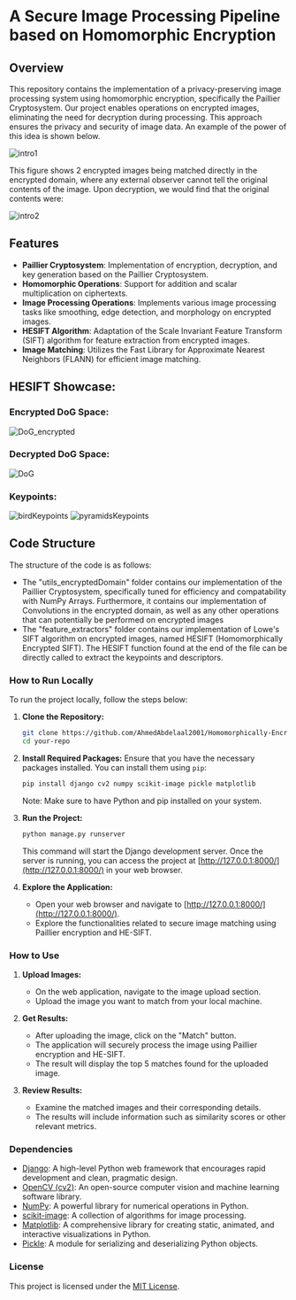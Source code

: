 # A Secure Image Processing Pipeline based on Homomorphic Encryption

## Overview
This repository contains the implementation of a privacy-preserving image processing system using homomorphic encryption, specifically the Paillier Cryptosystem. Our project enables operations on encrypted images, eliminating the need for decryption during processing. This approach ensures the privacy and security of image data. An example of the power of this idea is shown below.

![intro1](https://github.com/AhmedAbdelaal2001/Homomorphically-Encrypted-Image-Processing/assets/101427765/174ceff0-922f-4c7e-a265-4d3e09c00d00)

This figure shows 2 encrypted images being matched directly in the encrypted domain, where any external observer cannot tell the original contents of the image. Upon decryption, we would find that the original contents were:

![intro2](https://github.com/AhmedAbdelaal2001/Homomorphically-Encrypted-Image-Processing/assets/101427765/99fa9435-ad47-4843-a6df-52d859a82615)



## Features
- **Paillier Cryptosystem**: Implementation of encryption, decryption, and key generation based on the Paillier Cryptosystem.
- **Homomorphic Operations**: Support for addition and scalar multiplication on ciphertexts.
- **Image Processing Operations**: Implements various image processing tasks like smoothing, edge detection, and morphology on encrypted images.
- **HESIFT Algorithm**: Adaptation of the Scale Invariant Feature Transform (SIFT) algorithm for feature extraction from encrypted images.
- **Image Matching**: Utilizes the Fast Library for Approximate Nearest Neighbors (FLANN) for efficient image matching.

## HESIFT Showcase:
### Encrypted DoG Space:
![DoG_encrypted](https://github.com/AhmedAbdelaal2001/Homomorphically-Encrypted-Image-Processing/assets/101427765/93a67391-9dcb-4645-bc47-4d715174c248)

### Decrypted DoG Space: 
![DoG](https://github.com/AhmedAbdelaal2001/Homomorphically-Encrypted-Image-Processing/assets/101427765/2ea8e5c7-00af-41c1-b59a-b3c3c689094f)

### Keypoints: 
![birdKeypoints](https://github.com/AhmedAbdelaal2001/Homomorphically-Encrypted-Image-Processing/assets/101427765/37620937-951f-4ae6-b946-225402f6676a) ![pyramidsKeypoints](https://github.com/AhmedAbdelaal2001/Homomorphically-Encrypted-Image-Processing/assets/101427765/605876dc-2056-4081-b57b-304b387e38cc)



## Code Structure
The structure of the code is as follows:
- The "utils_encryptedDomain" folder contains our implementation of the Paillier Cryptosystem, specifically tuned for efficiency and compatability with NumPy Arrays. Furthermore, it contains our implementation of Convolutions in the encrypted domain, as well as any other operations that can potentially be performed on encrypted images
- The "feature_extractors" folder contains our implementation of Lowe's SIFT algorithm on encrypted images, named HESIFT (Homomorphically Encrypted SIFT). The HESIFT function found at the end of the file can be directly called to extract the keypoints and descriptors.

### How to Run Locally

To run the project locally, follow the steps below:

1. **Clone the Repository:**
   ```bash
   git clone https://github.com/AhmedAbdelaal2001/Homomorphically-Encrypted-SIFT
   cd your-repo
   ```

2. **Install Required Packages:**
   Ensure that you have the necessary packages installed. You can install them using `pip`:
   ```bash
   pip install django cv2 numpy scikit-image pickle matplotlib
   ```

   Note: Make sure to have Python and pip installed on your system.

3. **Run the Project:**
   ```bash
   python manage.py runserver
   ```

   This command will start the Django development server. Once the server is running, you can access the project at [http://127.0.0.1:8000/](http://127.0.0.1:8000/) in your web browser.

4. **Explore the Application:**
   - Open your web browser and navigate to [http://127.0.0.1:8000/](http://127.0.0.1:8000/).
   - Explore the functionalities related to secure image matching using Paillier encryption and HE-SIFT.

### How to Use

1. **Upload Images:**
   - On the web application, navigate to the image upload section.
   - Upload the image you want to match from your local machine.

2. **Get Results:**
   - After uploading the image, click on the "Match" button.
   - The application will securely process the image using Paillier encryption and HE-SIFT.
   - The result will display the top 5 matches found for the uploaded image.

3. **Review Results:**
   - Examine the matched images and their corresponding details.
   - The results will include information such as similarity scores or other relevant metrics.

### Dependencies

- [Django](https://www.djangoproject.com/): A high-level Python web framework that encourages rapid development and clean, pragmatic design.
- [OpenCV (cv2)](https://opencv.org/): An open-source computer vision and machine learning software library.
- [NumPy](https://numpy.org/): A powerful library for numerical operations in Python.
- [scikit-image](https://scikit-image.org/): A collection of algorithms for image processing.
- [Matplotlib](https://matplotlib.org/): A comprehensive library for creating static, animated, and interactive visualizations in Python.
- [Pickle](https://docs.python.org/3/library/pickle.html): A module for serializing and deserializing Python objects.

### License

This project is licensed under the [MIT License](LICENSE).


